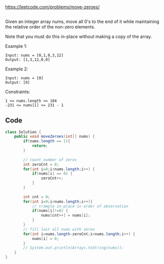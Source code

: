 
##

https://leetcode.com/problems/move-zeroes/

##

Given an integer array nums, move all 0's to the end of it while maintaining the relative order of the non-zero elements.

Note that you must do this in-place without making a copy of the array.

 

Example 1:
```
Input: nums = [0,1,0,3,12]
Output: [1,3,12,0,0]
```
Example 2:
```
Input: nums = [0]
Output: [0]
 ```

Constraints:
```
1 <= nums.length <= 104
-231 <= nums[i] <= 231 - 1
```

## Code

```java
class Solution {
    public void moveZeroes(int[] nums) {
        if(nums.length == 1){
            return;
        }
        
        // count number of zeros
        int zeroCnt = 0;
        for(int i=0;i<nums.length;i++) {
            if(nums[i] == 0) {
                zeroCnt++;
            }
        }
        
        int cnt = 0;
        for(int i=0;i<nums.length;i++){
            // trample in-place in order of observation
            if(nums[i]!=0) {
                nums[cnt++] = nums[i];
            }
        }
        // fill last all nums with zeros
        for(int i=nums.length-zeroCnt;i<nums.length;i++) {
            nums[i] = 0;
        }
        // System.out.println(Arrays.toString(nums));
    }    
}
```